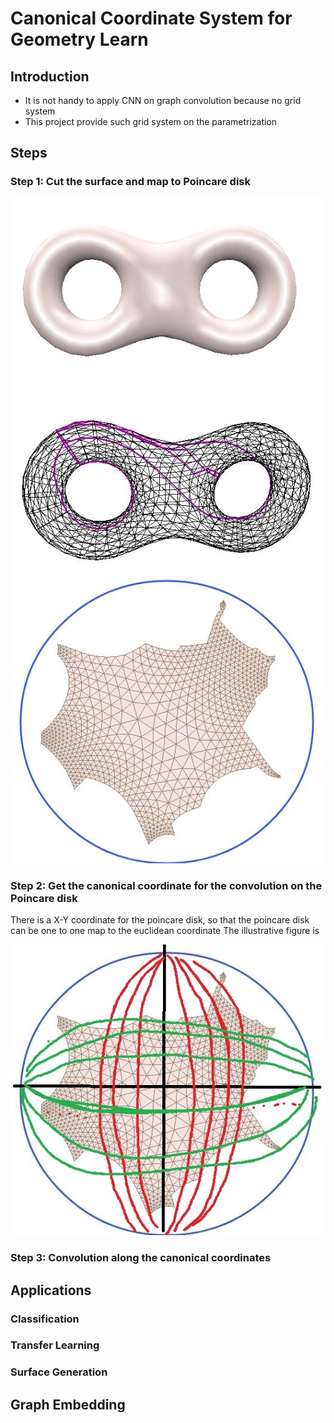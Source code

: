 # Canonical Coordinate System for Geometry Learn
## Introduction
- It is not handy to apply CNN on graph convolution because no grid system
- This project provide such grid system on the parametrization

## Steps
### Step 1: Cut the surface and map to Poincare disk
![Image of mesh along fundamental group](screenshots/fig1.jpg)
![Image of mesh along fundamental group](screenshots/fig2.jpg)
![Image of mesh along fundamental group](screenshots/fig3.jpg)


### Step 2: Get the canonical coordinate for the convolution on the Poincare disk
There is a X-Y coordinate for the poincare disk, so that the poincare disk can be one to one map to the euclidean coordinate
The illustrative figure is

![Image of mesh along fundamental group](screenshots/fig4.jpg)

### Step 3: Convolution along the canonical coordinates


## Applications

### Classification

### Transfer Learning

### Surface Generation







## Graph Embedding
